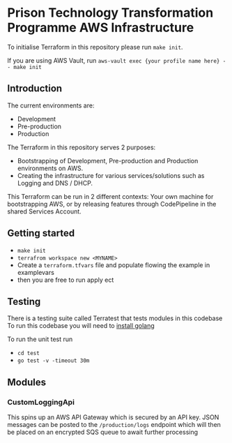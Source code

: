 # Prison Technology Transformation Programme AWS Infrastructure

To initialise Terraform in this repository please run `make init`.

If you are using AWS Vault, run `aws-vault exec {your profile name here} -- make init`

## Introduction

The current environments are:

- Development
- Pre-production
- Production

The Terraform in this repository serves 2 purposes:

- Bootstrapping of Development, Pre-production and Production environments on AWS.
- Creating the infrastructure for various services/solutions such as Logging and DNS / DHCP.

This Terraform can be run in 2 different contexts:
Your own machine for bootstrapping AWS, or by releasing features through CodePipeline in the shared Services Account.

## Getting started
- `make init`
- `terrafrom workspace new <MYNAME>`
- Create a `terraform.tfvars` file and populate flowing the example in examplevars
- then you are free to run apply ect
## Testing

There is a testing suite called Terratest that tests modules in this codebase
To run this codebase you will need to [install golang](https://formulae.brew.sh/formula/go)

To run the unit test run

- `cd test`
- `go test -v -timeout 30m`

## Modules
### CustomLoggingApi
This spins up an AWS API Gateway which is secured by an API key. JSON messages can be posted to the `/production/logs` endpoint
which will then be placed on an encrypted SQS queue to await further processing
